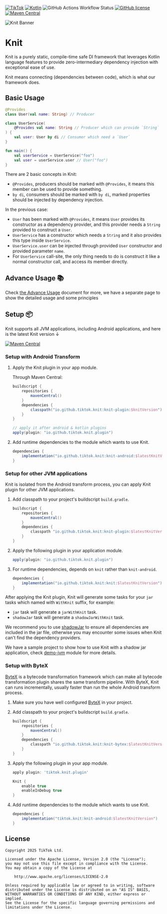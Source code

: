[![TikTok](https://img.shields.io/badge/TikTok-Android-black.svg?style=flat-square&logo=tiktok)](https://kotlinlang.org)
[![Kotlin](https://img.shields.io/badge/Kotlin-2.1.20-hotpink.svg?style=flat-square&logo=kotlin)](https://kotlinlang.org)
![GitHub Actions Workflow Status](https://img.shields.io/github/actions/workflow/status/tiktok/knit/test.yaml?branch=master&style=flat-square)
[![GitHub license](https://img.shields.io/github/license/tiktok/knit?style=flat-square)](https://github.com/tiktok/knit/blob/master/LICENSE)
[![Maven Central](https://img.shields.io/maven-central/v/io.github.tiktok.knit/knit-plugin?style=flat-square&color=coral)](https://central.sonatype.com/artifact/io.github.tiktok.knit/knit-plugin)

![Knit Banner](docs/main_logo.svg)

# Knit

Knit is a purely static, compile-time safe DI framework that leverages Kotlin language features to provide zero-intermediary dependency injection with exceptional ease of use.

Knit means connecting (dependencies between code), which is what our framework does.

## Basic Usage

```kotlin
@Provides
class User(val name: String) // Producer

class UserService(
    @Provides val name: String // Producer which can provide `String`
) {
    val user: User by di // Consumer which need a `User`
}

fun main() {
    val userService = UserService("foo")
    val user = userService.user // User("foo")
}
```

There are 2 basic concepts in Knit:

- `@Provides`, producers should be marked with `@Provides`, it means this member can be used to provide something.
- `by di`, consumers should be marked with `by di`, marked properties should be injected by dependency injection.

In the previous case:

- `User` has been marked with `@Provides`, it means `User` provides its constructor as a dependency provider, and this
  provider needs a `String` provided to construct a `User`.
- `UserService` has a constructor which needs a `String` and it also provides this type inside `UserService`.
- `UserService.user` can be injected through provided `User` constructor and provided parameter `name`.
- For `UserService` call-site, the only thing needs to do is construct it like a normal constructor call, and access its
  member directly.

## Advance Usage 📚

Check [the Advance Usage](docs/README.md) document for more, we have a separate page to show the detailed usage and some principles

## Setup 📦

Knit supports all JVM applications, including Android applications, and here is the latest Knit version ↓

[![Maven Central](https://img.shields.io/maven-central/v/io.github.tiktok.knit/knit-plugin?style=flat-square&logo=apache-maven?color=coral)](https://central.sonatype.com/artifact/io.github.tiktok.knit/knit-plugin)

### Setup with Android Transform

1. Apply the Knit plugin in your app module.

    Through Maven Central:
    ```groovy
    buildscript {
        repositories {
            mavenCentral()
        }
        dependencies {
            classpath("io.github.tiktok.knit:knit-plugin:$knitVersion")
        }
    }

    // apply it after android & kotlin plugins
    apply(plugin: "io.github.tiktok.knit.plugin")
    ```


2. Add runtime dependencies to the module which wants to use Knit.

    ```groovy
    dependencies {
        implementation("io.github.tiktok.knit:knit-android:$latestKnitVersion")
    }
    ```

### Setup for other JVM applications

Knit is isolated from the Android transform process, you can apply Knit plugin for other JVM applications.

1. Add classpath to your project's buildscript `build.gradle`.
    
    ```groovy
    buildscript {
        repositories {
            mavenCentral()
        }
        dependencies {
            classpath "io.github.tiktok.knit:knit-plugin:$latestKnitVersion"
        }
    }
    ```
2. Apply the following plugin in your application module.
    
    ```groovy
    apply(plugin: "io.github.tiktok.knit.plugin")
    ```
3. For runtime dependencies, depends on `knit` rather than `knit-android`.

    ```groovy
    dependencies {
        implementation("io.github.tiktok.knit:knit:$latestKnitVersion")
    }
    ```
After applying the Knit plugin, Knit will generate some tasks for your `jar` tasks which named with `WithKnit` suffix, for example:

- `jar` task will generate a `jarWithKnit` task.
- `shadowJar` task will generate a `shadowJarWithKnit` task.

We recommend you to use [shadowJar](https://github.com/GradleUp/shadow) to ensure all dependencies are included in the jar file, otherwise you may encounter some issues when Knit can't find the dependency providers.

We have a sample project to show how to use Knit with a shadow jar application, check [demo-jvm](demo-jvm) module for more details.

### Setup with ByteX

[ByteX](https://github.com/bytedance/bytex) is a bytecode transformation framework which can make all bytecode transformation plugin shares the same transform pipeline. With ByteX, Knit can runs incrementally, usually faster than run the whole Android transform process.

1. Make sure you have well configured [ByteX](https://github.com/bytedance/bytex) in your project.
2. Add classpath to your project's buildscript `build.gradle`.

    ```groovy
    buildscript {
        repositories {
            mavenCentral()
        }
        dependencies {
            classpath "io.github.tiktok.knit:knit-bytex:$latestKnitVersion"
        }
    }
    ```

3. Apply the following plugin in your app module.

    ```groovy
    apply plugin: 'tiktok.knit.plugin'

    Knit {
        enable true
        enableInDebug true
    }
    ```

4. Add runtime dependencies to the module which wants to use Knit.
    ```groovy
    dependencies {
        implementation("tiktok.knit:knit-android:$latestKnitVersion")
    }
    ```

## License

```
Copyright 2025 TikTok Ltd.

Licensed under the Apache License, Version 2.0 (the "License");
you may not use this file except in compliance with the License.
You may obtain a copy of the License at

    http://www.apache.org/licenses/LICENSE-2.0

Unless required by applicable law or agreed to in writing, software
distributed under the License is distributed on an "AS IS" BASIS,
WITHOUT WARRANTIES OR CONDITIONS OF ANY KIND, either express or implied.
See the License for the specific language governing permissions and
limitations under the License.
```
